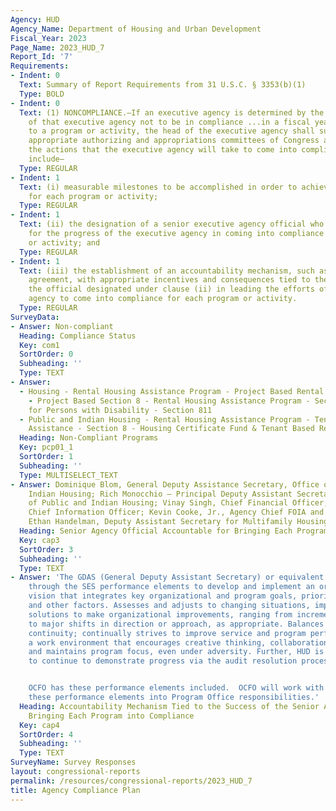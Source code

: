 ```yaml
---
Agency: HUD
Agency_Name: Department of Housing and Urban Development
Fiscal_Year: 2023
Page_Name: 2023_HUD_7
Report_Id: '7'
Requirements:
- Indent: 0
  Text: Summary of Report Requirements from 31 U.S.C. § 3353(b)(1)
  Type: BOLD
- Indent: 0
  Text: (1) NONCOMPLIANCE.—If an executive agency is determined by the Inspector General
    of that executive agency not to be in compliance ...in a fiscal year with respect
    to a program or activity, the head of the executive agency shall submit to the
    appropriate authorizing and appropriations committees of Congress a plan describing
    the actions that the executive agency will take to come into compliance. The plan...shall
    include—
  Type: REGULAR
- Indent: 1
  Text: (i) measurable milestones to be accomplished in order to achieve compliance
    for each program or activity;
  Type: REGULAR
- Indent: 1
  Text: (ii) the designation of a senior executive agency official who shall be accountable
    for the progress of the executive agency in coming into compliance for each program
    or activity; and
  Type: REGULAR
- Indent: 1
  Text: (iii) the establishment of an accountability mechanism, such as a performance
    agreement, with appropriate incentives and consequences tied to the success of
    the official designated under clause (ii) in leading the efforts of the executive
    agency to come into compliance for each program or activity.
  Type: REGULAR
SurveyData:
- Answer: Non-compliant
  Heading: Compliance Status
  Key: com1
  SortOrder: 0
  Subheading: ''
  Type: TEXT
- Answer:
  - Housing - Rental Housing Assistance Program - Project Based Rental Assistance
    - Project Based Section 8 - Rental Housing Assistance Program - Section 236 -Housing
    for Persons with Disability - Section 811
  - Public and Indian Housing - Rental Housing Assistance Program - Tenant Based Rental
    Assistance - Section 8 - Housing Certificate Fund & Tenant Based Rental Assistance
  Heading: Non-Compliant Programs
  Key: pcp01_1
  SortOrder: 1
  Subheading: ''
  Type: MULTISELECT_TEXT
- Answer: Dominique Blom, General Deputy Assistance Secretary, Office of Public and
    Indian Housing; Rich Monocchio – Principal Deputy Assistant Secretary, Office
    of Public and Indian Housing; Vinay Singh, Chief Financial Officer; Beth Niblock,
    Chief Information Officer; Kevin Cooke, Jr., Agency Chief FOIA and Privacy Officer;
    Ethan Handelman, Deputy Assistant Secretary for Multifamily Housing Program
  Heading: Senior Agency Official Accountable for Bringing Each Program into Compliance
  Key: cap3
  SortOrder: 3
  Subheading: ''
  Type: TEXT
- Answer: 'The GDAS (General Deputy Assistant Secretary) or equivalent are incentivized
    through the SES performance elements to develop and implement an organizational
    vision that integrates key organizational and program goals, priorities, values,
    and other factors. Assesses and adjusts to changing situations, implementing innovative
    solutions to make organizational improvements, ranging from incremental improvements
    to major shifts in direction or approach, as appropriate. Balances change and
    continuity; continually strives to improve service and program performance; creates
    a work environment that encourages creative thinking, collaboration, and transparency;
    and maintains program focus, even under adversity. Further, HUD is incentivized
    to continue to demonstrate progress via the audit resolution process.


    OCFO has these performance elements included.  OCFO will work with OCHCO to incorporate
    these performance elements into Program Office responsibilities.'
  Heading: Accountability Mechanism Tied to the Success of the Senior Agency Official
    Bringing Each Program into Compliance
  Key: cap4
  SortOrder: 4
  Subheading: ''
  Type: TEXT
SurveyName: Survey Responses
layout: congressional-reports
permalink: /resources/congressional-reports/2023_HUD_7
title: Agency Compliance Plan
---
```

